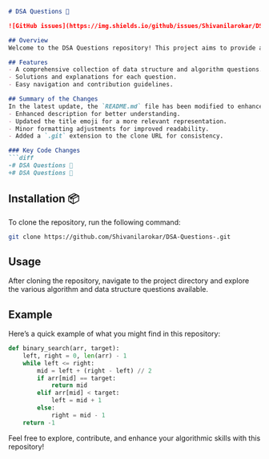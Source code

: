 ```markdown
# DSA Questions 📖

![GitHub issues](https://img.shields.io/github/issues/Shivanilarokar/DSA-Questions-)

## Overview
Welcome to the DSA Questions repository! This project aims to provide a comprehensive collection of data structure and algorithm questions, along with solutions and explanations to help you enhance your coding skills.

## Features
- A comprehensive collection of data structure and algorithm questions.
- Solutions and explanations for each question.
- Easy navigation and contribution guidelines.

## Summary of the Changes
In the latest update, the `README.md` file has been modified to enhance clarity and presentation:
- Enhanced description for better understanding.
- Updated the title emoji for a more relevant representation.
- Minor formatting adjustments for improved readability.
- Added a `.git` extension to the clone URL for consistency.

### Key Code Changes
```diff
-# DSA Questions 🤖
+# DSA Questions 📖
```

## Installation 📦
To clone the repository, run the following command:
```bash
git clone https://github.com/Shivanilarokar/DSA-Questions-.git
```

## Usage
After cloning the repository, navigate to the project directory and explore the various algorithm and data structure questions available.

## Example
Here’s a quick example of what you might find in this repository:

```python
def binary_search(arr, target):
    left, right = 0, len(arr) - 1
    while left <= right:
        mid = left + (right - left) // 2
        if arr[mid] == target:
            return mid
        elif arr[mid] < target:
            left = mid + 1
        else:
            right = mid - 1
    return -1
```

Feel free to explore, contribute, and enhance your algorithmic skills with this repository!
```